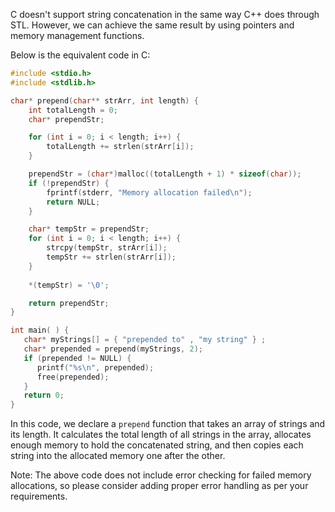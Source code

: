 C doesn't support string concatenation in the same way C++ does through STL. However, we can achieve the same result by using pointers and memory management functions.

Below is the equivalent code in C:

```c
#include <stdio.h>
#include <stdlib.h>

char* prepend(char** strArr, int length) {
    int totalLength = 0;
    char* prependStr;

    for (int i = 0; i < length; i++) {
        totalLength += strlen(strArr[i]);
    }

    prependStr = (char*)malloc((totalLength + 1) * sizeof(char));
    if (!prependStr) {
        fprintf(stderr, "Memory allocation failed\n");
        return NULL;
    }

    char* tempStr = prependStr;
    for (int i = 0; i < length; i++) {
        strcpy(tempStr, strArr[i]);
        tempStr += strlen(strArr[i]);
    }
    
    *(tempStr) = '\0';

    return prependStr;
}

int main( ) {
   char* myStrings[] = { "prepended to" , "my string" } ;
   char* prepended = prepend(myStrings, 2);
   if (prepended != NULL) {
      printf("%s\n", prepended);
      free(prepended);
   }
   return 0;
}
```

In this code, we declare a `prepend` function that takes an array of strings and its length. It calculates the total length of all strings in the array, allocates enough memory to hold the concatenated string, and then copies each string into the allocated memory one after the other.

Note: The above code does not include error checking for failed memory allocations, so please consider adding proper error handling as per your requirements.
